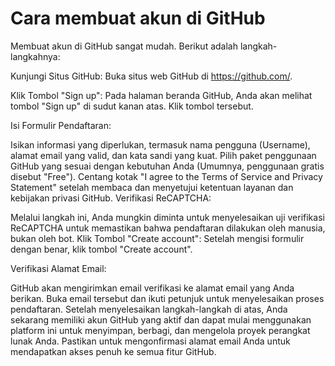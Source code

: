 # Cara membuat akun di GitHub

Membuat akun di GitHub sangat mudah. Berikut adalah langkah-langkahnya:

Kunjungi Situs GitHub:
Buka situs web GitHub di https://github.com/.

Klik Tombol "Sign up":
Pada halaman beranda GitHub, Anda akan melihat tombol "Sign up" di sudut kanan atas. Klik tombol tersebut.

Isi Formulir Pendaftaran:

Isikan informasi yang diperlukan, termasuk nama pengguna (Username), alamat email yang valid, dan kata sandi yang kuat.
Pilih paket penggunaan GitHub yang sesuai dengan kebutuhan Anda (Umumnya, penggunaan gratis disebut "Free").
Centang kotak "I agree to the Terms of Service and Privacy Statement" setelah membaca dan menyetujui ketentuan layanan dan kebijakan privasi GitHub.
Verifikasi ReCAPTCHA:

Melalui langkah ini, Anda mungkin diminta untuk menyelesaikan uji verifikasi ReCAPTCHA untuk memastikan bahwa pendaftaran dilakukan oleh manusia, bukan oleh bot.
Klik Tombol "Create account":
Setelah mengisi formulir dengan benar, klik tombol "Create account".

Verifikasi Alamat Email:

GitHub akan mengirimkan email verifikasi ke alamat email yang Anda berikan.
Buka email tersebut dan ikuti petunjuk untuk menyelesaikan proses pendaftaran.
Setelah menyelesaikan langkah-langkah di atas, Anda sekarang memiliki akun GitHub yang aktif dan dapat mulai menggunakan platform ini untuk menyimpan, berbagi, dan mengelola proyek perangkat lunak Anda. Pastikan untuk mengonfirmasi alamat email Anda untuk mendapatkan akses penuh ke semua fitur GitHub.



